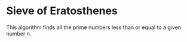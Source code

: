 # Sieve of Eratosthenes
This algorithm finds all the prime numbers less than or equal to a given number n.